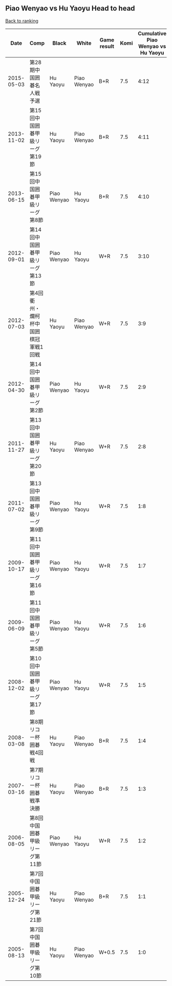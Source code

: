 ## Piao Wenyao vs Hu Yaoyu Head to head

[Back to ranking](../../index.md)




| **Date** | **Comp** | **Black** | **White** | **Game result** | **Komi** | **Cumulative Piao Wenyao vs Hu Yaoyu** | **Piao Wenyao streak** | **Hu Yaoyu streak** | 
| --- | --- | --- | --- | --- | --- | --- | --- | --- |
| 2015-05-03 | 第28期中国囲碁名人戦予選 | Hu Yaoyu | Piao Wenyao | B+R | 7.5 | 4:12 | 0 | 2 | 
| 2013-11-02 | 第15回中国囲碁甲級リーグ第19節 | Hu Yaoyu | Piao Wenyao | B+R | 7.5 | 4:11 | 0 | 1 | 
| 2013-06-15 | 第15回中国囲碁甲級リーグ第8節 | Piao Wenyao | Hu Yaoyu | B+R | 7.5 | 4:10 | 1 | 0 | 
| 2012-09-01 | 第14回中国囲碁甲級リーグ第13節 | Piao Wenyao | Hu Yaoyu | W+R | 7.5 | 3:10 | 0 | 1 | 
| 2012-07-03 | 第4回衢州・爛柯杯中国囲棋冠軍戦1回戦 | Hu Yaoyu | Piao Wenyao | W+R | 7.5 | 3:9 | 1 | 0 | 
| 2012-04-30 | 第14回中国囲碁甲級リーグ第2節 | Piao Wenyao | Hu Yaoyu | W+R | 7.5 | 2:9 | 0 | 1 | 
| 2011-11-27 | 第13回中国囲碁甲級リーグ第20節 | Hu Yaoyu | Piao Wenyao | W+R | 7.5 | 2:8 | 1 | 0 | 
| 2011-07-02 | 第13回中国囲碁甲級リーグ第9節 | Piao Wenyao | Hu Yaoyu | W+R | 7.5 | 1:8 | 0 | 8 | 
| 2009-10-17 | 第11回中国囲碁甲級リーグ第16節 | Piao Wenyao | Hu Yaoyu | W+R | 7.5 | 1:7 | 0 | 7 | 
| 2009-06-09 | 第11回中国囲碁甲級リーグ第5節 | Piao Wenyao | Hu Yaoyu | W+R | 7.5 | 1:6 | 0 | 6 | 
| 2008-12-02 | 第10回中国囲碁甲級リーグ第17節 | Piao Wenyao | Hu Yaoyu | W+R | 7.5 | 1:5 | 0 | 5 | 
| 2008-03-08 | 第8期リコー杯囲碁戦4回戦 | Hu Yaoyu | Piao Wenyao | B+R | 7.5 | 1:4 | 0 | 4 | 
| 2007-03-16 | 第7期リコー杯囲碁戦準決勝 | Hu Yaoyu | Piao Wenyao | B+R | 7.5 | 1:3 | 0 | 3 | 
| 2006-08-05 | 第8回中国囲碁甲級リーグ第11節 | Piao Wenyao | Hu Yaoyu | W+R | 7.5 | 1:2 | 0 | 2 | 
| 2005-12-24 | 第7回中国囲碁甲級リーグ第21節 | Hu Yaoyu | Piao Wenyao | B+R | 7.5 | 1:1 | 0 | 1 | 
| 2005-08-13 | 第7回中国囲碁甲級リーグ第10節 | Hu Yaoyu | Piao Wenyao | W+0.5 | 7.5 | 1:0 | 1 | 0 |




